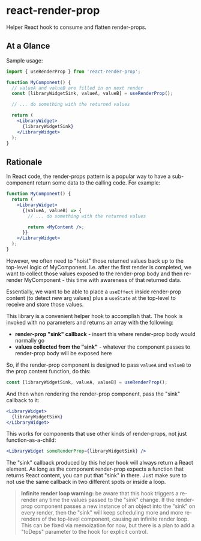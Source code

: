# react-render-prop

Helper React hook to consume and flatten render-props.

## At a Glance

Sample usage:

```jsx
import { useRenderProp } from 'react-render-prop';

function MyComponent() {
  // valueA and valueB are filled in on next render
  const [libraryWidgetSink, valueA, valueB] = useRenderProp();

  // ... do something with the returned values

  return (
    <LibraryWidget>
      {libraryWidgetSink}
    </LibraryWidget>
  );
}
```

## Rationale

In React code, the render-props pattern is a popular way to have a sub-component return some data to the calling code. For example:

```jsx
function MyComponent() {
  return (
    <LibraryWidget>
      {(valueA, valueB) => {
        // ... do something with the returned values

        return <MyContent />;
      }}
    </LibraryWidget>
  );
}
```

However, we often need to "hoist" those returned values back up to the top-level logic of MyComponent. I.e.
after the first render is completed, we want to collect those values exposed to the render-prop body and then
re-render MyComponent - this time with awareness of that returned data.

Essentially, we want to be able to place a `useEffect` inside render-prop content (to detect new arg values)
plus a `useState` at the top-level to receive and store those values.

This library is a convenient helper hook to accomplish that. The hook is invoked with no parameters and returns
an array with the following:

- **render-prop "sink" callback** - insert this where render-prop body would normally go
- **values collected from the "sink"** - whatever the component passes to render-prop body will be exposed here

So, if the render-prop component is designed to pass `valueA` and `valueB` to the prop content function, do this:

```jsx
const [libraryWidgetSink, valueA, valueB] = useRenderProp();
```

And then when rendering the render-prop component, pass the "sink" callback to it:

```jsx
<LibraryWidget>
  {libraryWidgetSink}
</LibraryWidget>
```

This works for components that use other kinds of render-props, not just function-as-a-child:

```jsx
<LibraryWidget someRenderProp={libraryWidgetSink} />
```

The "sink" callback produced by this helper hook will always return a React element. As long as
the component render-prop expects a function that returns React content, you can put that "sink"
in there. Just make sure to not use the same callback in two different spots or inside a loop.

> **Infinite render loop warning:** be aware that this hook triggers a re-render any time the
> values passed to the "sink" change. If the render-prop component passes a new instance of an
> object into the "sink" on every render, then the "sink" will keep scheduling more and more
> re-renders of the top-level component, causing an infinite render loop. This can be fixed
> via memoization for now, but there is a plan to add a "toDeps" parameter to the hook for
> explicit control.
